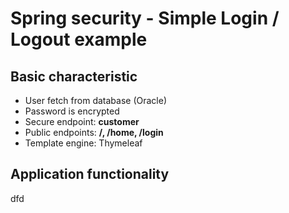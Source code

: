 # Spring security - Simple Login / Logout example

## Basic characteristic
+ User fetch from database (Oracle) 
+ Password is encrypted
+ Secure endpoint: **customer**
+ Public endpoints: **/, /home, /login**
+ Template engine: Thymeleaf

## Application functionality
dfd
